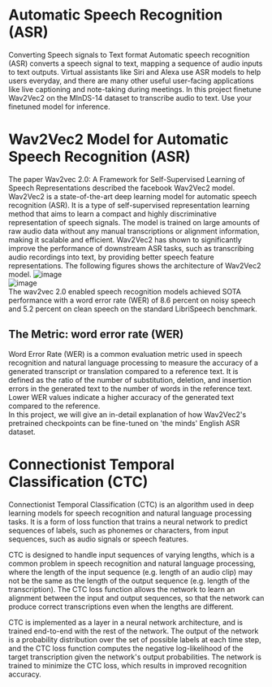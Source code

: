 # Automatic Speech Recognition (ASR)
Converting Speech signals to Text format
Automatic speech recognition (ASR) converts a speech signal to text, mapping a sequence of audio inputs to text outputs. Virtual assistants like Siri and Alexa use ASR models to help users everyday, and there are many other useful user-facing applications like live captioning and note-taking during meetings.
In this project finetune Wav2Vec2 on the MInDS-14 dataset to transcribe audio to text.
Use your finetuned model for inference.
# Wav2Vec2 Model for Automatic Speech Recognition (ASR)<br>
The paper Wav2vec 2.0: A Framework for Self-Supervised Learning of Speech Representations described the facebook Wav2Vec2 model. Wav2Vec2 is a state-of-the-art deep learning model for automatic speech recognition (ASR). It is a type of self-supervised representation learning method that aims to learn a compact and highly discriminative representation of speech signals. The model is trained on large amounts of raw audio data without any manual transcriptions or alignment information, making it scalable and efficient. Wav2Vec2 has shown to significantly improve the performance of downstream ASR tasks, such as transcribing audio recordings into text, by providing better speech feature representations. The following figures shows the architecture of Wav2Vec2 model.
![image](https://user-images.githubusercontent.com/102625347/217045620-66360f7c-50e6-4343-b1a6-1ec64613432a.png)<br>
![image](https://user-images.githubusercontent.com/102625347/217045685-4e250ef2-e67f-47e4-8052-7633f8d585d4.png)<br>
The wav2vec 2.0 enabled speech recognition models achieved SOTA performance with a word error rate (WER) of 8.6 percent on noisy speech and 5.2 percent on clean speech on the standard LibriSpeech benchmark.<br>
## The Metric: word error rate (WER)
Word Error Rate (WER) is a common evaluation metric used in speech recognition and natural language processing to measure the accuracy of a generated transcript or translation compared to a reference text. It is defined as the ratio of the number of substitution, deletion, and insertion errors in the generated text to the number of words in the reference text. Lower WER values indicate a higher accuracy of the generated text compared to the reference.<br>
In this project, we will give an in-detail explanation of how Wav2Vec2's pretrained checkpoints can be fine-tuned on 'the minds' English ASR dataset.<br>
# Connectionist Temporal Classification (CTC)
Connectionist Temporal Classification (CTC) is an algorithm used in deep learning models for speech recognition and natural language processing tasks. It is a form of loss function that trains a neural network to predict sequences of labels, such as phonemes or characters, from input sequences, such as audio signals or speech features.<br>

CTC is designed to handle input sequences of varying lengths, which is a common problem in speech recognition and natural language processing, where the length of the input sequence (e.g. length of an audio clip) may not be the same as the length of the output sequence (e.g. length of the transcription). The CTC loss function allows the network to learn an alignment between the input and output sequences, so that the network can produce correct transcriptions even when the lengths are different.<br>

CTC is implemented as a layer in a neural network architecture, and is trained end-to-end with the rest of the network. The output of the network is a probability distribution over the set of possible labels at each time step, and the CTC loss function computes the negative log-likelihood of the target transcription given the network's output probabilities. The network is trained to minimize the CTC loss, which results in improved recognition accuracy.<br>
